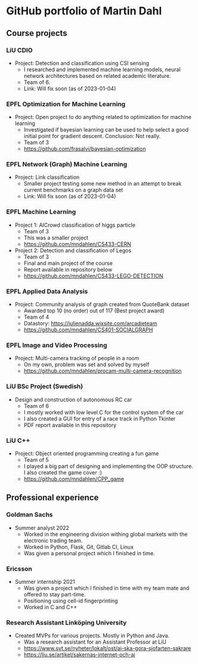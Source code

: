 # GitHub portfolio of Martin Dahl

## Course projects

### LiU CDIO
* Project: Detection and classification using CSI sensing
    - I researched and implemented machine learning models, neural network architectures based on related academic literature.
    - Team of 6.
    - Link: Will fix soon (as of 2023-01-04)
    
### EPFL Optimization for Machine Learning
* Project: Open project to do anything related to optimization for machine learning
    - Investigated if bayesian learning can be used to help select a good initial point for gradient descent. Conclusion: Not really.
    - Team of 3
    - https://github.com/frasalvi/bayesian-optimization
    
### EPFL Network (Graph) Machine Learning
* Project: Link classification
    - Smaller project testing some new method in an attempt to break current benchmarks on a graph data set
    - Link: Will fix soon (as of 2023-01-04)

### EPFL Machine Learning
* Project 1: AICrowd classification of higgs particle
    - Team of 3
    - This was a smaller project
    - https://github.com/mndahlen/CS433-CERN
* Project 2: Detection and classification of Legos
    - Team of 3
    - Final and main project of the course
    - Report available in repository below
    - https://github.com/mndahlen/CS433-LEGO-DETECTION

### EPFL Applied Data Analysis
* Project: Community analysis of graph created from QuoteBank dataset
    - Awarded top 10 (no order) out of 117 (Best project award)
    - Team of 4
    - Datastory: https://julienadda.wixsite.com/arcadieteam
    - https://github.com/mndahlen/CS401-SOCIALGRAPH

### EPFL Image and Video Processing
* Project: Multi-camera tracking of people in a room
    - On my own, problem was set and solved by myself
    - https://github.com/mndahlen/procam-multi-camera-recognition

### LiU BSc Project (Swedish)
* Design and construction of autonomous RC car
    - Team of 6
    - I mostly worked with low level C for the control system of the car
    - I also created a GUI for entry of a race track in Python Tkinter
    - PDF report available in this repository

### LiU C++
* Project: Object oriented programming creating a fun game
    - Team of 5
    - I played a big part of designing and implementing the OOP structure. I also created the game cover :)
    - https://github.com/mndahlen/CPP_game 

## Professional experience
### Goldman Sachs
* Summer analyst 2022
    - Worked in the engineering division withing global markets with the electronic trading team.
    - Worked in Python, Flask, Git, Gitlab CI, Linux
    - Was given a personal project which I finished in time.
    
### Ericsson
* Summer internship 2021
    - Was given a project which I finished in time with my team mate and offered to stay part-time.
    - Positioning using cell-id fingerprinting
    - Worked in C and C++

### Research Assistant Linköping University
* Created MVPs for various projects. Mostly in Python and Java.
    - Was a research assistant for an Assistant Professor at LiU
    - https://www.svt.se/nyheter/lokalt/ost/ai-ska-gora-sjofarten-sakrare
    - https://liu.se/artikel/sakernas-internet-och-ai
